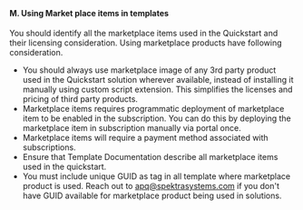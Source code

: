 <br><h4><b>M.	Using Market place items in templates</b></h4>
<p>You should identify all the marketplace items used in the  Quickstart and their licensing consideration. Using marketplace products have  following consideration.</p>
<ul>
  <li>You should always use marketplace image of  any 3rd party product used in the Quickstart solution wherever available,  instead of installing it manually using custom script extension. This  simplifies the licenses and pricing of third party products.</li>
  <li>Marketplace items requires programmatic  deployment of marketplace item to be enabled in the subscription. You can do  this by deploying the marketplace item in subscription manually via portal  once.</li>
  <li>Marketplace items will require a payment  method associated with subscriptions.</li>
  <li>Ensure that Template Documentation describe  all marketplace items used in the quickstart.</li>
  <li>You must include unique GUID as tag in all template where marketplace product is used. Reach out to <a href="mailto:apq@spektrasystems.com">apq@spektrasystems.com</a> if you don't have GUID available for marketplace product being used in solutions.</li>
</ul>
